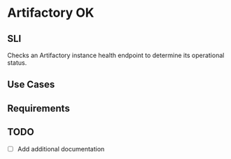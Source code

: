 # Artifactory OK 
## SLI
Checks an Artifactory instance health endpoint to determine its operational status.

## Use Cases

## Requirements

## TODO
- [ ] Add additional documentation